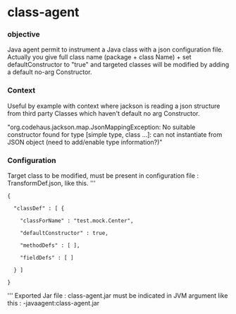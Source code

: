 class-agent
===========

### objective ###
Java agent permit to instrument a Java class with a json configuration file.
Actually you give full class name (package + class Name) + set defaultConstructor to "true" and targeted classes will be modified by adding a default no-arg Constructor.

### Context ###
Useful by example with context where jackson is reading a json structure from third party Classes which haven't default no arg Constructor.

"org.codehaus.jackson.map.JsonMappingException: No suitable constructor found for type [simple type, class ...]: can not instantiate from JSON object (need to add/enable type information?)"

### Configuration ###
Target class to be modified, must be present in configuration file : TransformDef.json, like this.
'''
  
    {

      "classDef" : [ {
  
        "classForName" : "test.mock.Center",
    
        "defaultConstructor" : true,
    
        "methodDefs" : [ ],
    
        "fieldDefs" : [ ]
    
      } ]
  
    }
  

'''
Exported Jar file : class-agent.jar must be indicated in JVM argument like this :
-javaagent:class-agent.jar
